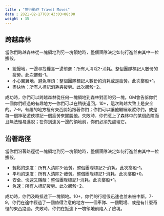 ```yaml
---
title : "旅行動作 Travel Moves"
date : 2021-02-17T00:43:03+08:00
weight : 35
---
```


## 跨越森林

當你們跨越森林從一塊領地到另一塊領地時，整個團隊決定如何行進並由其中一位擲骰。
- 緩慢地，一邊尋找糧食一邊前進：所有人清除2-消耗。整個團隊標記人數份的疲勞。此次擲骰-1。
- 小心翼翼地，避免麻煩：整個團隊標記人數份的消耗或是疲勞。此次擲骰+1。
- 盡快地：所有人標記消耗與疲勞。此次擲骰+2。

成功時，你們可以跨越森林從任何一塊領地到森林對面的另一塊，GM會告訴你們一個你們經過的有趣地方—你們可以在稍後返回。10+，這次跨越大致上是安全的。7-9，有趣的地方裡有東西開始跟著你們；你們可以讓他繼續跟蹤你們，或是每一個神秘遊俠標記一個疲勞來擺脫他。失敗時，你們惹上了森林中的某個危險而且無法輕易逃脫；在你到達另一邊的領地前，你們必須先處理它。

## 沿著路徑

當你們沿著路徑從一塊領地到另一塊領地時，整個團隊決定如何行進並由其中一位擲骰。
- 輕鬆的速度：所有人清除3-疲勞。整個團隊標記2-消耗。此次擲骰-1。
- 平均的速度：所有人清除2-疲勞。整個團隊標記1-消耗。此次擲骰+0。
- 安全、快速又隱蔽：整個團隊標記1-消耗。此次擲骰+1。
- 急速：所有人標記疲勞。此次擲骰+2。

成功時，你們及時抵達下一塊領地。10+，你們的行程很迅速也並未被中斷。7-9，你們在途中經過了一個值得注意的地方—一個車隊、一個戰場、或是有什麼奇怪的東西路過。失敗時，你們在抵達下一塊領地前陷入了險境。
